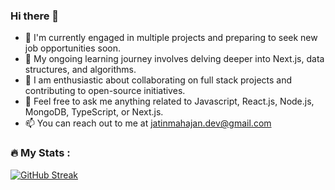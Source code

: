 ### Hi there 👋

- 🔭 I'm currently engaged in multiple projects and preparing to seek new job opportunities soon.
- 🌱 My ongoing learning journey involves delving deeper into Next.js, data structures, and algorithms.
- 👯 I am enthusiastic about collaborating on full stack projects and contributing to open-source initiatives.
- 💬 Feel free to ask me anything related to Javascript, React.js, Node.js, MongoDB, TypeScript, or Next.js.
- 📫 You can reach out to me at jatinmahajan.dev@gmail.com

### :fire: My Stats :

[![GitHub Streak](https://streak-stats.demolab.com?user=devjatinmahajan&theme=github-dark&hide_border=true&border_radius=10)](https://git.io/streak-stats)

<!--
### :fire: Weekly Time Stats :

[![Harlok's wakatime stats](https://github-readme-stats.vercel.app/api/wakatime?username=JatinMahajan&theme=shadow_green&hide_border=true&border_radius=10)](https://github.com/anuraghazra/github-readme-stats)

<!--
**JatinMahajan-JM/JatinMahajan-JM** is a ✨ _special_ ✨ repository because its `README.md` (this file) appears on your GitHub profile.

Here are some ideas to get you started:

- 🔭 I’m currently working on ...
- 🌱 I’m currently learning ...
- 👯 I’m looking to collaborate on ...
- 🤔 I’m looking for help with ...
- 💬 Ask me about ...
- 📫 How to reach me: ...
- 😄 Pronouns: ...
- ⚡ Fun fact: ...
-->
